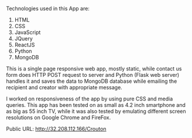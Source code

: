 Technologies used in this App are:
1. HTML
2. CSS
3. JavaScript
4. JQuery
5. ReactJS
6. Python
7. MongoDB

This is a single page responsive web app, mostly static, while contact us form does HTTP POST request to server and Python (Flask web server) handles it and saves the data to MongoDB database while emailing the recipient and creator with appropriate message.

I worked on responsiveness of the app by using pure CSS and media queries. This app has been tested on as small as 4.2 inch smartphone and as big as 55 inch TV, while it was also tested by emulating different screen resolutions on Google Chrome and FireFox.

Public URL: http://32.208.112.166/Crouton